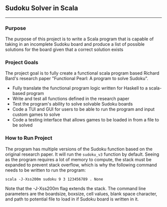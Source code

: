 ## Sudoku Solver in Scala
______

### Purpose
The purpose of this project is to write a Scala program that is capable of taking in an incomplete Sudoku board and produce a list of possible solutions for the board given that a correct solution exists

### Project Goals
The project goal is to fully create a functional scala program based Richard Bard's research paper "Functional Pearl: A program to solve Sudoku". 
- Fully translate the functional program logic written for Haskell to a scala-based program
- Write and test all functions defined in the research paper
- Test the program's ability to solve solvable Sudoku boards
- Code a TUI and GUI for users to be able to run the program and input custom games to solve
- Code a testing interface that allows games to be loaded in from a file to be solved

### How to Run Project
The program has multiple versions of the Sudoku function based on the original research paper. It will run the `sudoku_v3` function by default. Seeing as the program requires a lot of memory to compute, the stack must be expanded to prevent stack overflow, which is why the following command needs to be written to run the program:

`scala -J-Xss200m sudoku 9 3 123456789 . None` 

Note that the -J-Xss200m flag extends the stack. The command line parameters are the boardsize, boxsize, cell values, blank space character, and path to potential file to load in if Sudoku board is written in it. 
